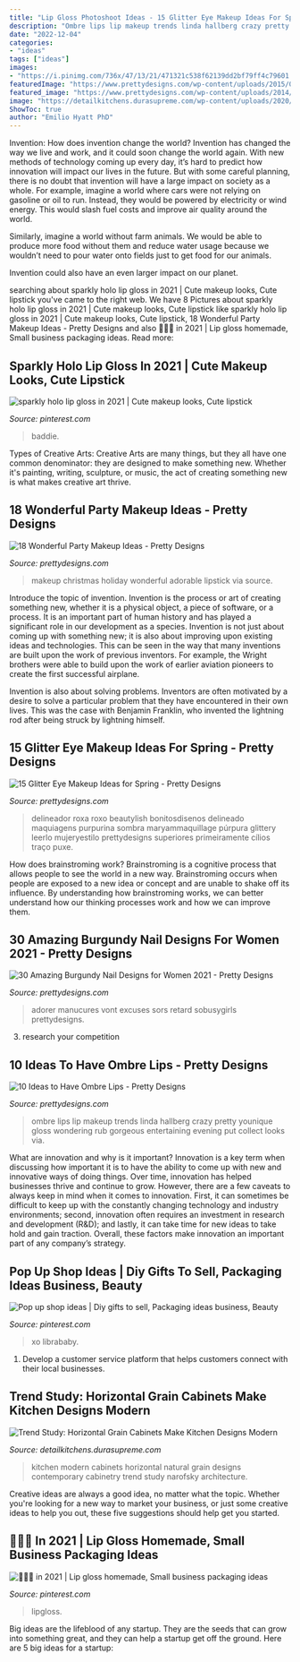```yaml
---
title: "Lip Gloss Photoshoot Ideas - 15 Glitter Eye Makeup Ideas For Spring"
description: "Ombre lips lip makeup trends linda hallberg crazy pretty younique gloss wondering rub gorgeous entertaining evening put collect looks via"
date: "2022-12-04"
categories:
- "ideas"
tags: ["ideas"]
images:
- "https://i.pinimg.com/736x/47/13/21/471321c538f62139dd2bf79ff4c79601.jpg"
featuredImage: "https://www.prettydesigns.com/wp-content/uploads/2015/01/Purple-Glitter-Eye-Makeup.jpg"
featured_image: "https://www.prettydesigns.com/wp-content/uploads/2014/10/Beautiful-Ombre-Lips.jpg"
image: "https://detailkitchens.durasupreme.com/wp-content/uploads/2020/08/hgrain3.jpg"
ShowToc: true
author: "Emilio Hyatt PhD"
---
```



Invention: How does invention change the world?
Invention has changed the way we live and work, and it could soon change the world again. With new methods of technology coming up every day, it’s hard to predict how innovation will impact our lives in the future. But with some careful planning, there is no doubt that invention will have a large impact on society as a whole. 
For example, imagine a world where cars were not relying on gasoline or oil to run. Instead, they would be powered by electricity or wind energy. This would slash fuel costs and improve air quality around the world. 

Similarly, imagine a world without farm animals. We would be able to produce more food without them and reduce water usage because we wouldn’t need to pour water onto fields just to get food for our animals. 

 Invention could also have an even larger impact on our planet.

	

		
searching about sparkly holo lip gloss in 2021 | Cute makeup looks, Cute lipstick you've came to the right web. We have 8 Pictures about sparkly holo lip gloss in 2021 | Cute makeup looks, Cute lipstick like sparkly holo lip gloss in 2021 | Cute makeup looks, Cute lipstick, 18 Wonderful Party Makeup Ideas - Pretty Designs and also 🥶🥶🥶 in 2021 | Lip gloss homemade, Small business packaging ideas. Read more:
		
    
## Sparkly Holo Lip Gloss In 2021 | Cute Makeup Looks, Cute Lipstick

<img loading=lazy src="https://i.pinimg.com/736x/b1/3d/14/b13d14315487d55004a1248c18e00afe.jpg" onerror="this.onerror=null;this.src='https://tse3.mm.bing.net/th?id=OIP.LRFdn0ItKxiQRWzy3evp2wHaHa&amp;pid=15.1';" alt="sparkly holo lip gloss in 2021 | Cute makeup looks, Cute lipstick">

_Source: pinterest.com_

>baddie. 

	

Types of Creative Arts:
Creative Arts are many things, but they all have one common denominator: they are designed to make something new. Whether it's painting, writing, sculpture, or music, the act of creating something new is what makes creative art thrive.

    
## 18 Wonderful Party Makeup Ideas - Pretty Designs

<img loading=lazy src="http://www.prettydesigns.com/wp-content/uploads/2014/03/21-Wonderful-Party-Makeup-Ideas.jpg" onerror="this.onerror=null;this.src='https://tse2.mm.bing.net/th?id=OIP.jFccPtvMVVwoSN41V582VAHaLH&amp;pid=15.1';" alt="18 Wonderful Party Makeup Ideas - Pretty Designs">

_Source: prettydesigns.com_

>makeup christmas holiday wonderful adorable lipstick via source. 

	

Introduce the topic of invention.
Invention is the process or art of creating something new, whether it is a physical object, a piece of software, or a process. It is an important part of human history and has played a significant role in our development as a species.
Invention is not just about coming up with something new; it is also about improving upon existing ideas and technologies. This can be seen in the way that many inventions are built upon the work of previous inventors. For example, the Wright brothers were able to build upon the work of earlier aviation pioneers to create the first successful airplane.

Invention is also about solving problems. Inventors are often motivated by a desire to solve a particular problem that they have encountered in their own lives. This was the case with Benjamin Franklin, who invented the lightning rod after being struck by lightning himself.

    
## 15 Glitter Eye Makeup Ideas For Spring - Pretty Designs

<img loading=lazy src="https://www.prettydesigns.com/wp-content/uploads/2015/01/Purple-Glitter-Eye-Makeup.jpg" onerror="this.onerror=null;this.src='https://tse4.mm.bing.net/th?id=OIP.5Z0oifXi2zpCqJbRhacTZAHaLM&amp;pid=15.1';" alt="15 Glitter Eye Makeup Ideas for Spring - Pretty Designs">

_Source: prettydesigns.com_

>delineador roxa roxo beautylish bonitosdisenos delineado maquiagens purpurina sombra maryammaquillage púrpura glittery leerlo mujeryestilo prettydesigns superiores primeiramente cílios traço puxe. 

	

How does brainstroming work?
Brainstroming is a cognitive process that allows people to see the world in a new way. Brainstroming occurs when people are exposed to a new idea or concept and are unable to shake off its influence. By understanding how brainstroming works, we can better understand how our thinking processes work and how we can improve them.

    
## 30 Amazing Burgundy Nail Designs For Women 2021 - Pretty Designs

<img loading=lazy src="https://www.prettydesigns.com/wp-content/uploads/2017/12/30-amazing-burgundy-nail-designs-for-women-2018.png" onerror="this.onerror=null;this.src='https://tse1.mm.bing.net/th?id=OIP.v6JmvNEFgHb3Du-R0uguDAHaHc&amp;pid=15.1';" alt="30 Amazing Burgundy Nail Designs for Women 2021 - Pretty Designs">

_Source: prettydesigns.com_

>adorer manucures vont excuses sors retard sobusygirls prettydesigns. 

	

3. research your competition 

    
## 10 Ideas To Have Ombre Lips - Pretty Designs

<img loading=lazy src="https://www.prettydesigns.com/wp-content/uploads/2014/10/Beautiful-Ombre-Lips.jpg" onerror="this.onerror=null;this.src='https://tse4.mm.bing.net/th?id=OIP.vBVN2m-Vzv84jGPPQfUeLQHaKK&amp;pid=15.1';" alt="10 Ideas to Have Ombre Lips - Pretty Designs">

_Source: prettydesigns.com_

>ombre lips lip makeup trends linda hallberg crazy pretty younique gloss wondering rub gorgeous entertaining evening put collect looks via. 

	

What are innovation and why is it important?
Innovation is a key term when discussing how important it is to have the ability to come up with new and innovative ways of doing things. Over time, innovation has helped businesses thrive and continue to grow. However, there are a few caveats to always keep in mind when it comes to innovation. First, it can sometimes be difficult to keep up with the constantly changing technology and industry environments; second, innovation often requires an investment in research and development (R&D); and lastly, it can take time for new ideas to take hold and gain traction. Overall, these factors make innovation an important part of any company’s strategy.

    
## Pop Up Shop Ideas | Diy Gifts To Sell, Packaging Ideas Business, Beauty

<img loading=lazy src="https://i.pinimg.com/736x/71/a7/9c/71a79ca8caedf468bfcfd17fa0e7cdbd.jpg" onerror="this.onerror=null;this.src='https://tse2.mm.bing.net/th?id=OIP.2urG1tyPVWBUcUfGYEQgFQHaJ3&amp;pid=15.1';" alt="Pop up shop ideas | Diy gifts to sell, Packaging ideas business, Beauty">

_Source: pinterest.com_

>xo librababy. 

	

1. Develop a customer service platform that helps customers connect with their local businesses.

    
## Trend Study: Horizontal Grain Cabinets Make Kitchen Designs Modern

<img loading=lazy src="https://detailkitchens.durasupreme.com/wp-content/uploads/2020/08/hgrain3.jpg" onerror="this.onerror=null;this.src='https://tse1.mm.bing.net/th?id=OIP.hKbof4ZJLt1UsCDGMFAgnwHaGk&amp;pid=15.1';" alt="Trend Study: Horizontal Grain Cabinets Make Kitchen Designs Modern">

_Source: detailkitchens.durasupreme.com_

>kitchen modern cabinets horizontal natural grain designs contemporary cabinetry trend study narofsky architecture. 

	

Creative ideas are always a good idea, no matter what the topic. Whether you're looking for a new way to market your business, or just some creative ideas to help you out, these five suggestions should help get you started.

    
## 🥶🥶🥶 In 2021 | Lip Gloss Homemade, Small Business Packaging Ideas

<img loading=lazy src="https://i.pinimg.com/736x/47/13/21/471321c538f62139dd2bf79ff4c79601.jpg" onerror="this.onerror=null;this.src='https://tse3.mm.bing.net/th?id=OIP.He55x0zcqDZ6j6ejMwqoxAHaJK&amp;pid=15.1';" alt="🥶🥶🥶 in 2021 | Lip gloss homemade, Small business packaging ideas">

_Source: pinterest.com_

>lipgloss. 

	

Big ideas are the lifeblood of any startup. They are the seeds that can grow into something great, and they can help a startup get off the ground. Here are 5 big ideas for a startup: 

